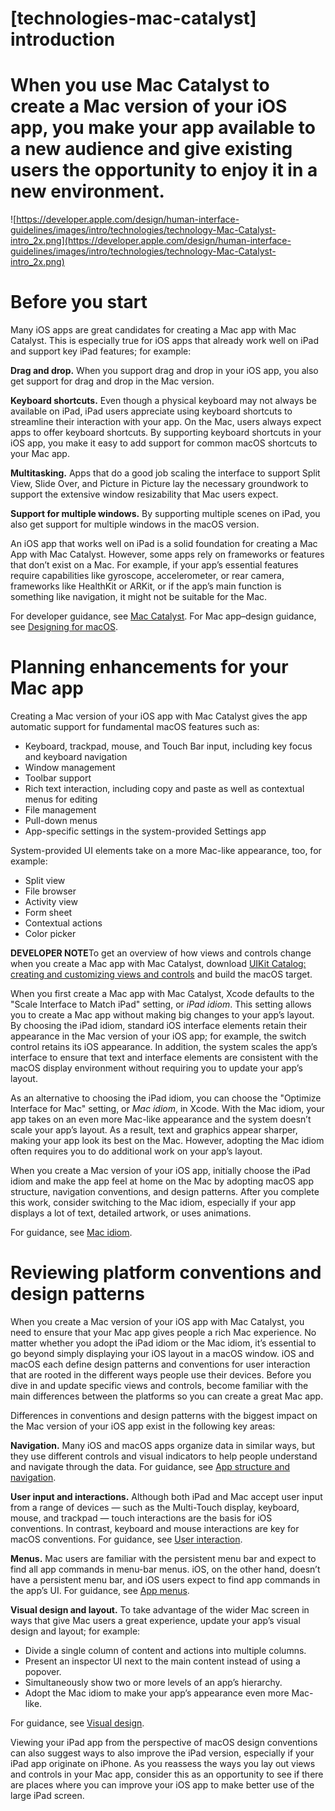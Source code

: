 # **[technologies-mac-catalyst] introduction**

# When you use Mac Catalyst to create a Mac version of your iOS app, you make your app available to a new audience and give existing users the opportunity to enjoy it in a new environment.

![https://developer.apple.com/design/human-interface-guidelines/images/intro/technologies/technology-Mac-Catalyst-intro_2x.png](https://developer.apple.com/design/human-interface-guidelines/images/intro/technologies/technology-Mac-Catalyst-intro_2x.png)

# **Before you start**

Many iOS apps are great candidates for creating a Mac app with Mac Catalyst. This is especially true for iOS apps that already work well on iPad and support key iPad features; for example:

**Drag and drop.** When you support drag and drop in your iOS app, you also get support for drag and drop in the Mac version.

**Keyboard shortcuts.** Even though a physical keyboard may not always be available on iPad, iPad users appreciate using keyboard shortcuts to streamline their interaction with your app. On the Mac, users always expect apps to offer keyboard shortcuts. By supporting keyboard shortcuts in your iOS app, you make it easy to add support for common macOS shortcuts to your Mac app.

**Multitasking.** Apps that do a good job scaling the interface to support Split View, Slide Over, and Picture in Picture lay the necessary groundwork to support the extensive window resizability that Mac users expect.

**Support for multiple windows.** By supporting multiple scenes on iPad, you also get support for multiple windows in the macOS version.

An iOS app that works well on iPad is a solid foundation for creating a Mac App with Mac Catalyst. However, some apps rely on frameworks or features that don’t exist on a Mac. For example, if your app’s essential features require capabilities like gyroscope, accelerometer, or rear camera, frameworks like HealthKit or ARKit, or if the app’s main function is something like navigation, it might not be suitable for the Mac.

For developer guidance, see [Mac Catalyst](https://developer.apple.com/documentation/uikit/mac_catalyst). For Mac app–design guidance, see [Designing for macOS](https://developer.apple.com/design/human-interface-guidelines/platforms/designing-for-macos).

# **Planning enhancements for your Mac app**

Creating a Mac version of your iOS app with Mac Catalyst gives the app automatic support for fundamental macOS features such as:

- Keyboard, trackpad, mouse, and Touch Bar input, including key focus and keyboard navigation
- Window management
- Toolbar support
- Rich text interaction, including copy and paste as well as contextual menus for editing
- File management
- Pull-down menus
- App-specific settings in the system-provided Settings app

System-provided UI elements take on a more Mac-like appearance, too, for example:

- Split view
- File browser
- Activity view
- Form sheet
- Contextual actions
- Color picker

**DEVELOPER NOTE**To get an overview of how views and controls change when you create a Mac app with Mac Catalyst, download [UIKit Catalog: creating and customizing views and controls](https://developer.apple.com/documentation/uikit/mac_catalyst/uikit_catalog_creating_and_customizing_views_and_controls) and build the macOS target.

When you first create a Mac app with Mac Catalyst, Xcode defaults to the "Scale Interface to Match iPad" setting, or *iPad idiom*. This setting allows you to create a Mac app without making big changes to your app’s layout. By choosing the iPad idiom, standard iOS interface elements retain their appearance in the Mac version of your iOS app; for example, the switch control retains its iOS appearance. In addition, the system scales the app’s interface to ensure that text and interface elements are consistent with the macOS display environment without requiring you to update your app’s layout.

As an alternative to choosing the iPad idiom, you can choose the "Optimize Interface for Mac" setting, or *Mac idiom*, in Xcode. With the Mac idiom, your app takes on an even more Mac-like appearance and the system doesn’t scale your app’s layout. As a result, text and graphics appear sharper, making your app look its best on the Mac. However, adopting the Mac idiom often requires you to do additional work on your app’s layout.

When you create a Mac version of your iOS app, initially choose the iPad idiom and make the app feel at home on the Mac by adopting macOS app structure, navigation conventions, and design patterns. After you complete this work, consider switching to the Mac idiom, especially if your app displays a lot of text, detailed artwork, or uses animations.

For guidance, see [Mac idiom](https://developer.apple.com/design/human-interface-guidelines/technologies/mac-catalyst/mac-idiom).

# **Reviewing platform conventions and design patterns**

When you create a Mac version of your iOS app with Mac Catalyst, you need to ensure that your Mac app gives people a rich Mac experience. No matter whether you adopt the iPad idiom or the Mac idiom, it’s essential to go beyond simply displaying your iOS layout in a macOS window. iOS and macOS each define design patterns and conventions for user interaction that are rooted in the different ways people use their devices. Before you dive in and update specific views and controls, become familiar with the main differences between the platforms so you can create a great Mac app.

Differences in conventions and design patterns with the biggest impact on the Mac version of your iOS app exist in the following key areas:

**Navigation.** Many iOS and macOS apps organize data in similar ways, but they use different controls and visual indicators to help people understand and navigate through the data. For guidance, see [App structure and navigation](https://developer.apple.com/design/human-interface-guidelines/technologies/mac-catalyst/app-structure).

**User input and interactions.** Although both iPad and Mac accept user input from a range of devices — such as the Multi-Touch display, keyboard, mouse, and trackpad — touch interactions are the basis for iOS conventions. In contrast, keyboard and mouse interactions are key for macOS conventions. For guidance, see [User interaction](https://developer.apple.com/design/human-interface-guidelines/mac-catalyst/overview/user-interaction).

**Menus.** Mac users are familiar with the persistent menu bar and expect to find all app commands in menu-bar menus. iOS, on the other hand, doesn’t have a persistent menu bar, and iOS users expect to find app commands in the app’s UI. For guidance, see [App menus](https://developer.apple.com/design/human-interface-guidelines/technologies/mac-catalyst/user-interaction#app-menus).

**Visual design and layout.** To take advantage of the wider Mac screen in ways that give Mac users a great experience, update your app’s visual design and layout; for example:

- Divide a single column of content and actions into multiple columns.
- Present an inspector UI next to the main content instead of using a popover.
- Simultaneously show two or more levels of an app’s hierarchy.
- Adopt the Mac idiom to make your app’s appearance even more Mac-like.

For guidance, see [Visual design](https://developer.apple.com/design/human-interface-guidelines/technologies/mac-catalyst/visual-design).

Viewing your iPad app from the perspective of macOS design conventions can also suggest ways to also improve the iPad version, especially if your iPad app originate on iPhone. As you reassess the ways you lay out views and controls in your Mac app, consider this as an opportunity to see if there are places where you can improve your iOS app to make better use of the large iPad screen.